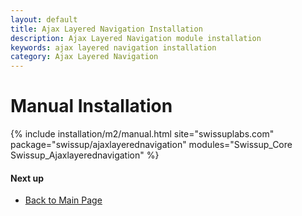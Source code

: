 ```yaml
---
layout: default
title: Ajax Layered Navigation Installation
description: Ajax Layered Navigation module installation
keywords: ajax layered navigation installation
category: Ajax Layered Navigation
---
```


# Manual Installation

{% include installation/m2/manual.html site="swissuplabs.com" package="swissup/ajaxlayerednavigation" modules="Swissup_Core Swissup_Ajaxlayerednavigation" %}

#### Next up

 -  [Back to Main Page](../)
